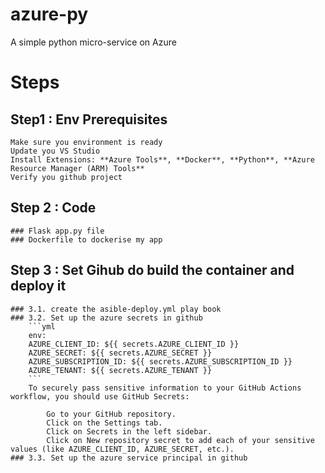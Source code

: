 # azure-py
A simple python micro-service on Azure

# Steps

## Step1 : Env Prerequisites
    Make sure you environment is ready
    Update you VS Studio
    Install Extensions: **Azure Tools**, **Docker**, **Python**, **Azure Resource Manager (ARM) Tools**
    Verify you github project

## Step 2 : Code
    ### Flask app.py file
    ### Dockerfile to dockerise my app

## Step 3 : Set Gihub do build the container and deploy it
    ### 3.1. create the asible-deploy.yml play book
    ### 3.2. Set up the azure secrets in github
        ```yml
        env:
        AZURE_CLIENT_ID: ${{ secrets.AZURE_CLIENT_ID }}
        AZURE_SECRET: ${{ secrets.AZURE_SECRET }}
        AZURE_SUBSCRIPTION_ID: ${{ secrets.AZURE_SUBSCRIPTION_ID }}
        AZURE_TENANT: ${{ secrets.AZURE_TENANT }}
        ```
        To securely pass sensitive information to your GitHub Actions workflow, you should use GitHub Secrets:

            Go to your GitHub repository.
            Click on the Settings tab.
            Click on Secrets in the left sidebar.
            Click on New repository secret to add each of your sensitive values (like AZURE_CLIENT_ID, AZURE_SECRET, etc.).
    ### 3.3. Set up the azure service principal in github
